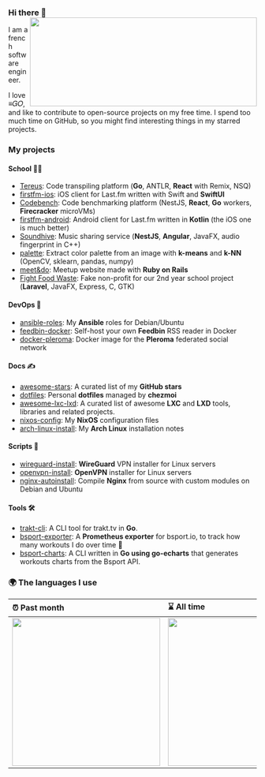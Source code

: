 ### Hi there 👋 <img align='right' src="https://github-readme-stats.vercel.app/api?username=angristan&count_private=true&show_icons=true&include_all_commits=true&hide_rank=true&hide_title=true&theme=buefy" width=460 height=180>

I am a french software engineer.

I love ≡𝐺𝑂, and like to contribute to open-source projects on my free time. I spend too much time on GitHub, so you might find interesting things in my starred projects.

### My projects

#### School 👨‍🎓

- [Tereus](https://github.com/tereus-project): Code transpiling platform (**Go**, ANTLR, **React** with Remix, NSQ)
- [firstfm-ios](https://github.com/angristan/firstfm-ios): iOS client for Last.fm written with Swift and **SwiftUI**
- [Codebench](https://github.com/codebench-dev/): Code benchmarking platform (NestJS, **React**, **Go** workers, **Firecracker** microVMs)
- [firstfm-android](https://github.com/angristan/firstfm-android): Android client for Last.fm written in **Kotlin** (the iOS one is much better)
- [Soundhive](https://github.com/soundhive): Music sharing service (**NestJS**, **Angular**, JavaFX, audio fingerprint in C++)
- [palette](https://github.com/angristan/palette): Extract color palette from an image with **k-means** and **k-NN** (OpenCV, sklearn, pandas, numpy)
- [meet&do](https://github.com/angristan/meetndo): Meetup website made with **Ruby on Rails**
- [Fight Food Waste](https://github.com/fight-food-waste): Fake non-profit for our 2nd year school project (**Laravel**, JavaFX, Express, C, GTK)

#### DevOps 🔁

- [ansible-roles](https://github.com/angristan/ansible-roles): My **Ansible** roles for Debian/Ubuntu
- [feedbin-docker](https://github.com/angristan/feedbin-docker): Self-host your own **Feedbin** RSS reader in Docker
- [docker-pleroma](https://github.com/angristan/docker-pleroma): Docker image for the **Pleroma** federated social network

#### Docs ✍️

- [awesome-stars](https://github.com/angristan/awesome-stars): A curated list of my **GitHub stars**
- [dotfiles](https://github.com/angristan/dotfiles): Personal **dotfiles** managed by **chezmoi**
- [awesome-lxc-lxd](https://github.com/angristan/awesome-lxc-lxd): A curated list of awesome **LXC** and **LXD** tools, libraries and related projects.
- [nixos-config](https://github.com/angristan/nixos-config): My **NixOS** configuration files
- [arch-linux-install](https://github.com/angristan/arch-linux-install): My **Arch Linux** installation notes

#### Scripts 💾

- [wireguard-install](https://github.com/angristan/wireguard-install): **WireGuard** VPN installer for Linux servers
- [openvpn-install](https://github.com/angristan/openvpn-install): **OpenVPN** installer for Linux servers
- [nginx-autoinstall](https://github.com/angristan/nginx-autoinstall): Compile **Nginx** from source with custom modules on Debian and Ubuntu

#### Tools 🛠

- [trakt-cli](https://github.com/angristan/trakt-cli): A CLI tool for trakt.tv in **Go**.
- [bsport-exporter](https://github.com/angristan/bsport-exporter): A **Prometheus exporter** for bsport.io, to track how many workouts I do over time 💪
- [bsport-charts](https://github.com/angristan/bsport-charts): A CLI written in **Go using go-echarts** that generates workouts charts from the Bsport API.

### 🌍 The languages I use

| ⏰ Past month                                                                                                                                           | ⌛️ All time                                                                                                                                           |
| :------------------------------------------------------------------------------------------------------------------------------------------------------ | :------------------------------------------------------------------------------------------------------------------------------------------------------ |
| <a href="https://wakatime.com/@angristan"><img src="https://wakatime.com/share/@angristan/97358ee5-e081-42a4-866f-7bdd05db0cba.svg" height="300px"></a> | <a href="https://wakatime.com/@angristan"><img src="https://wakatime.com/share/@angristan/71c14b35-c64d-470b-b5fb-3c497e137de4.svg" height="300px"></a> |
